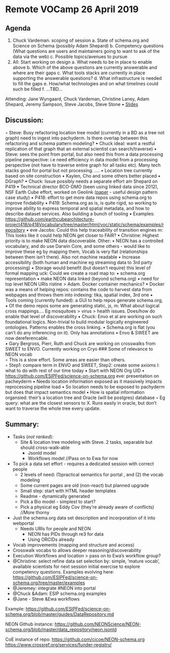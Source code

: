 # Remote VOCamp 26 April 2019

## Agenda
1. Chuck Vardeman: scoping of session
    a. State of schema.org and Science on Schema (possibly Adam Shepard)
    b. Competency questions (What questions are users and maintainers going to want to ask of the data via the web)
    c. Possible topics/avenues to pursue
2. All: Start working on design
    a. What needs to be in place to enable above
    b. Which of the above questions are currently answerable and where are their gaps
    c. What tools stacks are currently in place supporting the answerable questions?
    d. What infrastructure is needed to fill the gaps
    e. How/what technologies and on what timelines could such be filled
    f. ...TBD…

Attending: Jane Wyngaard, Chuck Vardeman, Christine Laney, Adam Shepard, Jeremy Sampson, Steve Jacobs, Steve Stone
• [Slides](https://docs.google.com/presentation/d/1VyeVC4szcltI4KVNhCAok8yFQ3hfC6FvUo3cnCOm4Yg/edit#slide=id.g4ba3943af6_0_436)

## Discussion:
◦ Steve: Busy refactoring location tree model (currently in a BD as a tree not graph) need to ingest into pachyderm.  Is there overlap between this refactoring and schema pattern modeling?
▪ Chuck ideal: want a restful replication of that graph that an external scientist can search/traverse) 
▪ Steve: sees the point from portal, but also need this from a data processing pipeline perspective: i.e need efficiency in data model from a processing perspective (not have to traverse entire graph for all tasks etc).  Many tech stacks good for portal but not processing. ….
    • Location tree currently based on site construction
    • Kaylen, Cho and some others better placed
    • DGraph?
▪ Chuck: Issue possibly needs a separate effort
am Shepard on P419
▪ Technical director BCO-DMO (been using linked data since 2012), NSF Earth Cube effort, worked on Geolink ([paper](https://link.springer.com/chapter/10.1007/978-3-319-25010-6_19) - useful design pattern case study)
▪ P418: effort to get more data repos using schema.org to improve findability
▪ P419:  Schema.org as is, is quite rigid, so working to improve ability to express temporal and spatial metadata, and how to describe dataset services.  Also building a bunch of tooling
▪ Examples: https://github.com/earthcubearchitecture-project418/p418Vocabulary/tree/master/html/voc/static/schema/examples/repository
▪ 
eve Jacobs: Could this help traceability of transition engines
m: This looks like it could help NEON get closer to FAIR?
▪ Christine: Highest priority is to make NEON data discoverable.  Other:
    • NEON has a controlled vocabulary, and do use Darwin Core, and some others - would like to  improve these eg by mapping them, Vocab is very flat (relationships between them isn’t there).  Also not machine readable
    • Increase accessibility (both human and machine eg streaming data to 3rd party processing)
    • Storage would benefit (but doesn’t require) this level of formal mapping
uck: Could we create a road map to:
▪ schema.org representation
▪ make NEON data linked (beyond schema.org)
▪ need for top level NEON URIs
ristine > Adam.  Docker container mechanics?
▪ Docker was a means of helping repos: contains the code to harvest data from webpages and throws them into indexing: tika, spatial index, 3rd one
▪ Tools coming (currently funded): a GUI to help repos generate schema.org, 
▪ Of the demo repos some are generating static, js, 
m: What about logical cross mappings…. Eg mosquitoes > virus >  health issues.  Does/how do enable that level of discoverability
▪ Chuck: Envo et al are working on such foundational logics.  Non-trivial to build modular logically engineered ontologies.  Patterns enables the cross linking. 
    • Schema.org is flat (you can’t do any inferencing on it).  Only has annotations
    • Envo & SWEET are now dereferencable.  
    • Gary Bergross, Pierr,  Ruth and Chuck are working on crosswalks from SWEET to ENVO.  Currently working on Cryo ### Some of relevance to NEON vocab  
        ◦ This is a slow effort.  Some areas are easier than others.  
        ◦ Step1: compare term in ENVO and SWEET, Step2: create some axioms
l: what to do with rest of our time today
▪ Start with NEON Org UID
    • https://github.com/ESIPFed/science-on-schema.org
eve: presentation on pacheyderm
▪ Needs location information exposed as it massively impacts reprocessing pipeline load
    • So location needs to be exposed to pachyderm but does that impact semantics model
    • How is spatial information organsied: their’s a location tree and Oracle (will be postgres) database 
        ◦ Eg query: what are the closest sensors to X.  Runs easily in oracle, but don’t want to traverse the whole tree every update.  

## Summary:
- Tasks (*not ranked*):
  - Site & location tree modeling with Steve.  2 tasks, separable but should cross-walk-able
    * Jsonld model
    * Workflows model //Pass on to Ewa for now
- To pick a data set effort  - requires a dedicated session with correct people
    * 2 levels of need: (1)practical semantics for portal , and (2) the vocab modeling
    * Some current pages are old (non-react) but planned upgrade
    * Small step: start with HTML header templates 
    * Readme - dynamically generated
    * Pick a Bio model - simplest to start?
    * Pick a physical eg Eddy Cov (they’re already aware of conflicts) //More thorny
- Just the schema.org data set description and incorporation of it into webportal
    * Needs URIs for people and NEON
        - NEON has PIDs through re3 for data
        - Using ORCIDs already
- Vocab improvements (mapping and structure and access)
- Crosswalk vocabs to allows deeper reasoning/discoverability
- Execution Workflows and location > pass on to Ewa’s workflow group?  
- @Christine: select refine data set selection by: simple, ‘mature vocab’, available scientists for next session initial exercise to explore competency questions.  Examples evolving here: https://github.com/ESIPFed/science-on-schema.org/tree/master/examples
- @Jeremey: integrate #NEON into portal
- @Chuck &Adam: ESIP schema.org examples
- @Jane - Steve &Ewa workflows


Example: https://github.com/ESIPFed/science-on-schema.org/blob/master/guides/DataRepository.md

NEON Github instance: https://github.com/NEONScience/NEON-schema.org/blob/master/data_repository/neon.jsonld

CoE instance of repo: https://github.com/cicoe/NEON-schema.org
https://www.crossref.org/services/funder-registry/




